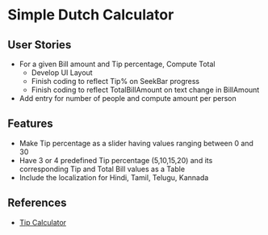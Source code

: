 # Simple Dutch Calculator

## User Stories
* For a given Bill amount and Tip percentage, Compute Total
    - Develop UI Layout
    - Finish coding to reflect Tip% on SeekBar progress
    - Finish coding to reflect TotalBillAmount on text change in BillAmount
* Add entry for number of people and compute amount per person

## Features
* Make Tip percentage as a slider having values ranging between 0 and 30
* Have 3 or 4 predefined Tip percentage (5,10,15,20) and its corresponding Tip and Total Bill values as a Table
* Include the localization for Hindi, Tamil, Telugu, Kannada

## References
* [Tip Calculator](https://github.com/MobileApps-BJTU/tip-calculator)   